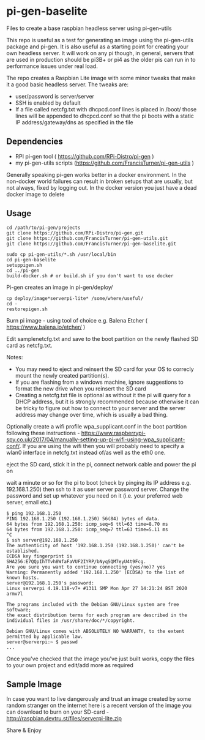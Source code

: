 # pi-gen-baselite
Files to create a base raspbian headless server using pi-gen-utils

This repo is useful as a test for generating an image using the pi-gen-utils 
package and pi-gen. It is also useful as a starting point for creating your 
own headless server. It will work on any pi though, in general, servers that
are used in production should be pi3B+ or pi4 as the older pis can run in
to performance issues under real load.

The repo creates a Raspbian Lite image with some minor tweaks that make it a good basic headless server. The tweaks are:
 * user/password is server/server
 * SSH is enabled by default
 * If a file called netcfg.txt with dhcpcd.conf lines is placed in /boot/ those lines will be appended to dhcpcd.conf so that the pi boots with a static IP address/gateway/dns as specified in the file

## Dependencies

 * RPI pi-gen tool ( https://github.com/RPi-Distro/pi-gen )
 * my pi-gen-utils scripts (https://github.com/FrancisTurner/pi-gen-utils )

Generally speaking pi-gen works better in a docker environment. In the non-docker world failures
can result in broken setups that are usually, but not always, fixed by logging out. In the
docker version you just have a dead docker image to delete

## Usage


```
cd /path/to/pi-gen/projects
git clone https://github.com/RPi-Distro/pi-gen.git
git clone https://github.com/FrancisTurner/pi-gen-utils.git
git clone https://github.com/FrancisTurner/pi-gen-baselite.git

sudo cp pi-gen-utils/*.sh /usr/local/bin
cd pi-gen-baselite
setuppigen.sh
cd ../pi-gen
build-docker.sh # or build.sh if you don't want to use docker
```
Pi-gen creates an image in pi-gen/deploy/ 
```
cp deploy/image*serverpi-lite* /some/where/useful/
cd -
restorepigen.sh
```
Burn pi image - using tool of choice e.g. Balena Etcher ( https://www.balena.io/etcher/ )

Edit samplenetcfg.txt and save to the boot partition on the newly flashed SD card as netcfg.txt.

Notes:
 * You may need to eject and reinsert the SD card for your OS to correcly
mount the newly created partition(s). 
 * If you are flashing from a windows machine, ignore suggestions to format the
new drive when you reinsert the SD card
 * Creating a netcfg.txt file is optional as without it the pi will query 
for a DHCP address, but it is strongly recommended because otherwise it
can be tricky to figure out how to connect 
to your server and the server address may change over time, which is usually
a bad thing. 

Optionally create a wifi profile wpa_supplicant.conf in the boot partition 
following these instructions - https://www.raspberrypi-spy.co.uk/2017/04/manually-setting-up-pi-wifi-using-wpa_supplicant-conf/. 
If you are using the wifi then you will probably need to specify a wlan0 interface in netcfg.txt instead of/as well as the eth0 one.

eject the SD card, stick it in the pi, connect network cable and power the pi on

wait a minute or so for the pi to boot (check by pinging its IP address e.g. 192.168.1.250) then 
ssh to it as user server password server. Change the password and set up 
whatever you need on it (i.e. your preferred web server, email etc.)

```
$ ping 192.168.1.250
PING 192.168.1.250 (192.168.1.250) 56(84) bytes of data.
64 bytes from 192.168.1.250: icmp_seq=6 ttl=63 time=8.70 ms
64 bytes from 192.168.1.250: icmp_seq=7 ttl=63 time=5.11 ms
^C
$ ssh server@192.168.1.250
The authenticity of host '192.168.1.250 (192.168.1.250)' can't be established.
ECDSA key fingerprint is SHA256:E7QQpIhTTvh8WfaFaVUF2IYRP/bNyqSQM7eyU4t9Fcg.
Are you sure you want to continue connecting (yes/no)? yes
Warning: Permanently added '192.168.1.250' (ECDSA) to the list of known hosts.
server@192.168.1.250's password: 
Linux serverpi 4.19.118-v7+ #1311 SMP Mon Apr 27 14:21:24 BST 2020 armv7l

The programs included with the Debian GNU/Linux system are free software;
the exact distribution terms for each program are described in the
individual files in /usr/share/doc/*/copyright.

Debian GNU/Linux comes with ABSOLUTELY NO WARRANTY, to the extent
permitted by applicable law.
server@serverpi:~ $ passwd
...
```
Once you've checked that the image you've just built works, copy the files to your own project and edit/add more as required

## Sample Image

In case you want to live dangerously and trust an image created by some random 
stranger on the internet here is a recent version of the image you can download to
burn on your SD-card - http://raspbian.devtru.st/files/serverpi-lite.zip

Share & Enjoy
